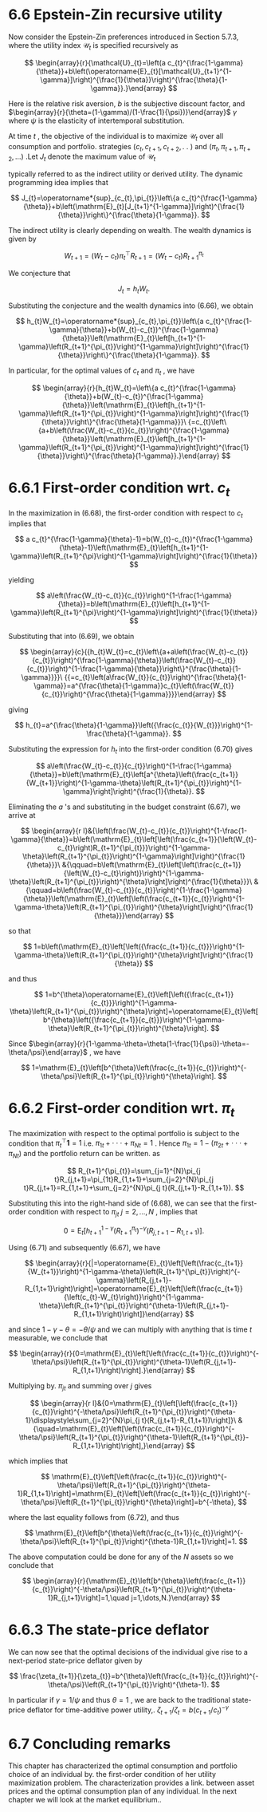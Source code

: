 # 6.6 Epstein-Zin recursive utility  

Now consider the Epstein-Zin preferences introduced in Section 5.7.3, where the utility index $\mathcal{U}_{t}$ is specified recursively as  

$$
\begin{array}{r}{\mathcal{U}_{t}=\left(a c_{t}^{\frac{1-\gamma}{\theta}}+b\left(\operatorname{E}_{t}[\mathcal{U}_{t+1}^{1-\gamma}]\right)^{\frac{1}{\theta}}\right)^{\frac{\theta}{1-\gamma}}.}\end{array}
$$  

Here is the relative risk aversion, $b$ is the subjective discount factor, and $\begin{array}{r}{\theta=(1-\gamma)/(1-\frac{1}{\psi})}\end{array}$ $\gamma$   
where $\psi$ is the elasticity of intertemporal substitution.  

At time $t$ , the objective of the individual is to maximize $\mathcal{U}_{t}$ over all consumption and portfolio. strategies $(c_{t},c_{t+1},c_{t+2},.~.~)$ and $(\pi_{t},\pi_{t+1},\pi_{t+2},...)$ .Let $J_{t}$ denote the maximum value of $\mathcal{U}_{t}$  

typically referred to as the indirect utility or derived utility. The dynamic programming idea implies that  

$$
J_{t}=\operatorname*{sup}_{c_{t},\pi_{t}}\left\{a c_{t}^{\frac{1-\gamma}{\theta}}+b\left(\mathrm{E}_{t}[J_{t+1}^{1-\gamma}]\right)^{\frac{1}{\theta}}\right\}^{\frac{\theta}{1-\gamma}}.
$$  

The indirect utility is clearly depending on wealth. The wealth dynamics is given by  

$$
W_{t+1}=(W_{t}-c_{t})\pi_{t}^{\top}R_{t+1}=(W_{t}-c_{t})R_{t+1}^{\pi_{t}}
$$  

We conjecture that  

$$
J_{t}=h_{t}W_{t}.
$$  

Substituting the conjecture and the wealth dynamics into (6.66), we obtain  

$$
h_{t}W_{t}=\operatorname*{sup}_{c_{t},\pi_{t}}\left\{a c_{t}^{\frac{1-\gamma}{\theta}}+b(W_{t}-c_{t})^{\frac{1-\gamma}{\theta}}\left(\mathrm{E}_{t}\left[h_{t+1}^{1-\gamma}\left(R_{t+1}^{\pi_{t}}\right)^{1-\gamma}\right]\right)^{\frac{1}{\theta}}\right\}^{\frac{\theta}{1-\gamma}}.
$$  

In particular, for the optimal values of $c_{t}$ and $\pi_{t}$ , we have  

$$
\begin{array}{r}{h_{t}W_{t}=\left\{a c_{t}^{\frac{1-\gamma}{\theta}}+b(W_{t}-c_{t})^{\frac{1-\gamma}{\theta}}\left(\mathrm{E}_{t}\left[h_{t+1}^{1-\gamma}\left(R_{t+1}^{\pi_{t}}\right)^{1-\gamma}\right]\right)^{\frac{1}{\theta}}\right\}^{\frac{\theta}{1-\gamma}}}\ {=c_{t}\left\{a+b\left(\frac{W_{t}-c_{t}}{c_{t}}\right)^{\frac{1-\gamma}{\theta}}\left(\mathrm{E}_{t}\left[h_{t+1}^{1-\gamma}\left(R_{t+1}^{\pi_{t}}\right)^{1-\gamma}\right]\right)^{\frac{1}{\theta}}\right\}^{\frac{\theta}{1-\gamma}}.}\end{array}
$$  

# 6.6.1 First-order condition wrt. $c_{t}$  

In the maximization in (6.68), the first-order condition with respect to $c_{t}$ implies that  

$$
a c_{t}^{\frac{1-\gamma}{\theta}-1}=b(W_{t}-c_{t})^{\frac{1-\gamma}{\theta}-1}\left(\mathrm{E}_{t}\left[h_{t+1}^{1-\gamma}\left(R_{t+1}^{\pi}\right)^{1-\gamma}\right]\right)^{\frac{1}{\theta}}
$$  

yielding  

$$
a\left(\frac{W_{t}-c_{t}}{c_{t}}\right)^{1-\frac{1-\gamma}{\theta}}=b\left(\mathrm{E}_{t}\left[h_{t+1}^{1-\gamma}\left(R_{t+1}^{\pi}\right)^{1-\gamma}\right]\right)^{\frac{1}{\theta}}
$$  

Substituting that into (6.69), we obtain  

$$
\begin{array}{c}{{h_{t}W_{t}=c_{t}\left\{a+a\left(\frac{W_{t}-c_{t}}{c_{t}}\right)^{\frac{1-\gamma}{\theta}}\left(\frac{W_{t}-c_{t}}{c_{t}}\right)^{1-\frac{1-\gamma}{\theta}}\right\}^{\frac{\theta}{1-\gamma}}}}\ {{=c_{t}\left(a\frac{W_{t}}{c_{t}}\right)^{\frac{\theta}{1-\gamma}}=a^{\frac{\theta}{1-\gamma}}c_{t}\left(\frac{W_{t}}{c_{t}}\right)^{\frac{\theta}{1-\gamma}}}}\end{array}
$$  

giving  

$$
h_{t}=a^{\frac{\theta}{1-\gamma}}\left({\frac{c_{t}}{W_{t}}}\right)^{1-\frac{\theta}{1-\gamma}}.
$$  

Substituting the expression for $h_{t}$ into the first-order condition (6.70) gives  

$$
a\left(\frac{W_{t}-c_{t}}{c_{t}}\right)^{1-\frac{1-\gamma}{\theta}}=b\left(\mathrm{E}_{t}\left[a^{\theta}\left(\frac{c_{t+1}}{W_{t+1}}\right)^{1-\gamma-\theta}\left(R_{t+1}^{\pi_{t}}\right)^{1-\gamma}\right]\right)^{\frac{1}{\theta}}.
$$  

Eliminating the $a$ 's and substituting in the budget constraint (6.67), we arrive at  

$$
\begin{array}{r l}&{\left(\frac{W_{t}-c_{t}}{c_{t}}\right)^{1-\frac{1-\gamma}{\theta}}=b\left(\mathrm{E}_{t}\left[\left(\frac{c_{t+1}}{\left(W_{t}-c_{t}\right)R_{t+1}^{\pi_{t}}}\right)^{1-\gamma-\theta}\left(R_{t+1}^{\pi_{t}}\right)^{1-\gamma}\right]\right)^{\frac{1}{\theta}}}\ &{\qquad=b\left(\mathrm{E}_{t}\left[\left(\frac{c_{t+1}}{\left(W_{t}-c_{t}\right)}\right)^{1-\gamma-\theta}\left(R_{t+1}^{\pi_{t}}\right)^{\theta}\right]\right)^{\frac{1}{\theta}}}\ &{\qquad=b\left(\frac{W_{t}-c_{t}}{c_{t}}\right)^{1-\frac{1-\gamma}{\theta}}\left(\mathrm{E}_{t}\left[\left(\frac{c_{t+1}}{c_{t}}\right)^{1-\gamma-\theta}\left(R_{t+1}^{\pi_{t}}\right)^{\theta}\right]\right)^{\frac{1}{\theta}}}\end{array}
$$  

so that  

$$
1=b\left(\mathrm{E}_{t}\left[\left({\frac{c_{t+1}}{c_{t}}}\right)^{1-\gamma-\theta}\left(R_{t+1}^{\pi_{t}}\right)^{\theta}\right]\right)^{\frac{1}{\theta}}
$$  

and thus  

$$
1=b^{\theta}\operatorname{E}_{t}\left[\left({\frac{c_{t+1}}{c_{t}}}\right)^{1-\gamma-\theta}\left(R_{t+1}^{\pi_{t}}\right)^{\theta}\right]=\operatorname{E}_{t}\left[b^{\theta}\left({\frac{c_{t+1}}{c_{t}}}\right)^{1-\gamma-\theta}\left(R_{t+1}^{\pi_{t}}\right)^{\theta}\right].
$$  

Since $\begin{array}{r}{1-\gamma-\theta=\theta(1-\frac{1}{\psi})-\theta=-\theta/\psi}\end{array}$ , we have  

$$
1=\mathrm{E}_{t}\left[b^{\theta}\left(\frac{c_{t+1}}{c_{t}}\right)^{-\theta/\psi}\left(R_{t+1}^{\pi_{t}}\right)^{\theta}\right].
$$  

# 6.6.2 First-order condition wrt. $\pi_{t}$  

The maximization with respect to the optimal portfolio is subject to the condition that $\pi_{t}^{\top}\mathbf{1}=1$ i.e. $\pi_{1{t}}+\cdot\cdot\cdot+\pi_{N{t}}=1$ . Hence $\pi_{1t}=1-\left(\pi_{2t}+\cdot\cdot\cdot+\pi_{N t}\right)$ and the portfolio return can be written. as  

$$
R_{t+1}^{\pi_{t}}=\sum_{j=1}^{N}\pi_{j t}R_{j,t+1}=\pi_{1t}R_{1,t+1}+\sum_{j=2}^{N}\pi_{j t}R_{j,t+1}=R_{1,t+1}+\sum_{j=2}^{N}\pi_{j t}(R_{j,t+1}-R_{1,t+1}).
$$  

Substituting this into the right-hand side of (6.68), we can see that the first-order condition with respect to $\pi_{j t}$ $j=2,\ldots,N$ , implies that  

$$
0=\mathrm{E}_{t}\left[h_{t+1}^{1-\gamma}\left(R_{t+1}^{\pi_{t}}\right)^{-\gamma}\left(R_{j,t+1}-R_{1,t+1}\right)\right].
$$  

Using (6.71) and subsequently (6.67), we have  

$$
\begin{array}{r}{|=\operatorname{E}_{t}\left[\left(\frac{c_{t+1}}{W_{t+1}}\right)^{1-\gamma-\theta}\left(R_{t+1}^{\pi_{t}}\right)^{-\gamma}\left(R_{j,t+1}-R_{1,t+1}\right)\right]=\operatorname{E}_{t}\left[\left(\frac{c_{t+1}}{\left(c_{t}-W_{t}\right)}\right)^{1-\gamma-\theta}\left(R_{t+1}^{\pi_{t}}\right)^{\theta-1}\left(R_{j,t+1}-R_{1,t+1}\right)\right]}\end{array}
$$  

and since $1-\gamma-\theta=-\theta/\psi$ and we can multiply with anything that is time $t$ measurable, we conclude that  

$$
\begin{array}{r}{0=\mathrm{E}_{t}\left[\left(\frac{c_{t+1}}{c_{t}}\right)^{-\theta/\psi}\left(R_{t+1}^{\pi_{t}}\right)^{\theta-1}\left(R_{j,t+1}-R_{1,t+1}\right)\right].}\end{array}
$$  

Multiplying by. $\pi_{j t}$ and summing over $j$ gives  

$$
\begin{array}{r l}&{0=\mathrm{E}_{t}\left[\left(\frac{c_{t+1}}{c_{t}}\right)^{-\theta/\psi}\left(R_{t+1}^{\pi_{t}}\right)^{\theta-1}\displaystyle\sum_{j=2}^{N}\pi_{j t}(R_{j,t+1}-R_{1,t+1})\right]}\ &{\quad=\mathrm{E}_{t}\left[\left(\frac{c_{t+1}}{c_{t}}\right)^{-\theta/\psi}\left(R_{t+1}^{\pi_{t}}\right)^{\theta-1}\left(R_{t+1}^{\pi_{t}}-R_{1,t+1}\right)\right],}\end{array}
$$  

which implies that  

$$
\mathrm{E}_{t}\left[\left(\frac{c_{t+1}}{c_{t}}\right)^{-\theta/\psi}\left(R_{t+1}^{\pi_{t}}\right)^{\theta-1}R_{1,t+1}\right]=\mathrm{E}_{t}\left[\left(\frac{c_{t+1}}{c_{t}}\right)^{-\theta/\psi}\left(R_{t+1}^{\pi_{t}}\right)^{\theta}\right]=b^{-\theta},
$$  

where the last equality follows from (6.72), and thus  

$$
\mathrm{E}_{t}\left[b^{\theta}\left(\frac{c_{t+1}}{c_{t}}\right)^{-\theta/\psi}\left(R_{t+1}^{\pi_{t}}\right)^{\theta-1}R_{1,t+1}\right]=1.
$$  

The above computation could be done for any of the $N$ assets so we conclude that  

$$
\begin{array}{r}{\mathrm{E}_{t}\left[b^{\theta}\left(\frac{c_{t+1}}{c_{t}}\right)^{-\theta/\psi}\left(R_{t+1}^{\pi_{t}}\right)^{\theta-1}R_{j,t+1}\right]=1,\quad j=1,\dots,N.}\end{array}
$$  

# 6.6.3 The state-price deflator  

We can now see that the optimal decisions of the individual give rise to a next-period state-price deflator given by  

$$
\frac{\zeta_{t+1}}{\zeta_{t}}=b^{\theta}\left(\frac{c_{t+1}}{c_{t}}\right)^{-\theta/\psi}\left(R_{t+1}^{\pi_{t}}\right)^{\theta-1}.
$$  

In particular if $\gamma=1/\psi$ and thus $\theta=1$ , we are back to the traditional state-price deflator for time-additive power utility,. $\zeta_{t+1}/\zeta_{t}=b(c_{t+1}/c_{t})^{-\gamma}$  

# 6.7 Concluding remarks  

This chapter has characterized the optimal consumption and portfolio choice of an individual by. the first-order condition of her utility maximization problem. The characterization provides a link. between asset prices and the optimal consumption plan of any individual. In the next chapter we will look at the market equilibrium..  
